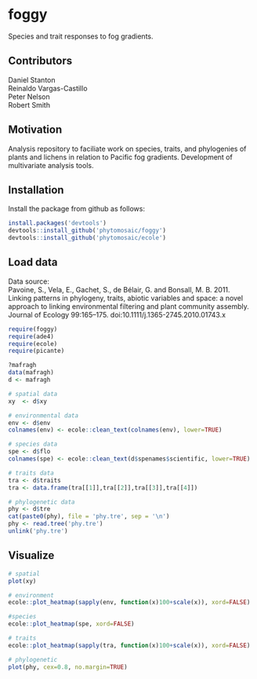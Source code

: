 # foggy

Species and trait responses to fog gradients.


## Contributors

Daniel Stanton  
Reinaldo Vargas-Castillo  
Peter Nelson  
Robert Smith


## Motivation

Analysis repository to faciliate work on species, traits, and phylogenies of plants and lichens in relation to Pacific fog gradients.  Development of multivariate analysis tools.


## Installation

Install the package from github as follows:
```r
install.packages('devtools')
devtools::install_github('phytomosaic/foggy')
devtools::install_github('phytomosaic/ecole')
```


## Load data

Data source:  
Pavoine, S., Vela, E., Gachet, S., de Bélair, G. and Bonsall, M. B. 2011. Linking patterns in phylogeny, traits, abiotic variables and space: a novel approach to linking environmental filtering and plant community assembly. Journal of Ecology 99:165–175. doi:10.1111/j.1365-2745.2010.01743.x

```r
require(foggy)
require(ade4)
require(ecole)
require(picante)

?mafragh
data(mafragh)
d <- mafragh

# spatial data
xy  <- d$xy

# environmental data
env <- d$env
colnames(env) <- ecole::clean_text(colnames(env), lower=TRUE)

# species data
spe <- d$flo
colnames(spe) <- ecole::clean_text(d$spenames$scientific, lower=TRUE)

# traits data
tra <- d$traits
tra <- data.frame(tra[[1]],tra[[2]],tra[[3]],tra[[4]])

# phylogenetic data
phy <- d$tre
cat(paste0(phy), file = 'phy.tre', sep = '\n')
phy <- read.tree('phy.tre')
unlink('phy.tre')
```

## Visualize

```r
# spatial
plot(xy)

# environment
ecole::plot_heatmap(sapply(env, function(x)100+scale(x)), xord=FALSE)

#species
ecole::plot_heatmap(spe, xord=FALSE)

# traits
ecole::plot_heatmap(sapply(tra, function(x)100+scale(x)), xord=FALSE)

# phylogenetic
plot(phy, cex=0.8, no.margin=TRUE)
```
